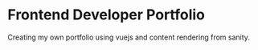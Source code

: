 # Frontend Developer Portfolio
Creating my own portfolio using vuejs and content rendering from sanity.

